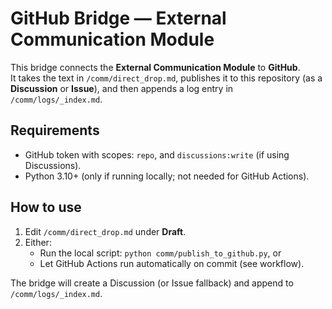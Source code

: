 # GitHub Bridge — External Communication Module

This bridge connects the **External Communication Module** to **GitHub**.  
It takes the text in `/comm/direct_drop.md`, publishes it to this repository (as a **Discussion** or **Issue**), and then appends a log entry in `/comm/logs/_index.md`.

## Requirements
- GitHub token with scopes: `repo`, and `discussions:write` (if using Discussions).
- Python 3.10+ (only if running locally; not needed for GitHub Actions).

## How to use
1) Edit `/comm/direct_drop.md` under **Draft**.  
2) Either:
   - Run the local script: `python comm/publish_to_github.py`, or
   - Let GitHub Actions run automatically on commit (see workflow).

The bridge will create a Discussion (or Issue fallback) and append to `/comm/logs/_index.md`.
